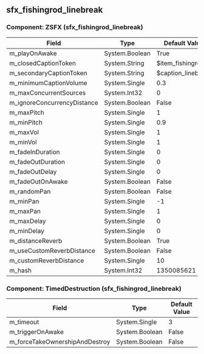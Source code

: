 ## sfx_fishingrod_linebreak

### Component: ZSFX (sfx_fishingrod_linebreak)

|Field|Type|Default Value|
|---|---|---|
|m_playOnAwake|System.Boolean|True|
|m_closedCaptionToken|System.String|$item_fishingrod|
|m_secondaryCaptionToken|System.String|$caption_linebreak|
|m_minimumCaptionVolume|System.Single|0.3|
|m_maxConcurrentSources|System.Int32|0|
|m_ignoreConcurrencyDistance|System.Boolean|False|
|m_maxPitch|System.Single|1|
|m_minPitch|System.Single|0.9|
|m_maxVol|System.Single|1|
|m_minVol|System.Single|1|
|m_fadeInDuration|System.Single|0|
|m_fadeOutDuration|System.Single|0|
|m_fadeOutDelay|System.Single|0|
|m_fadeOutOnAwake|System.Boolean|False|
|m_randomPan|System.Boolean|False|
|m_minPan|System.Single|-1|
|m_maxPan|System.Single|1|
|m_maxDelay|System.Single|0|
|m_minDelay|System.Single|0|
|m_distanceReverb|System.Boolean|True|
|m_useCustomReverbDistance|System.Boolean|False|
|m_customReverbDistance|System.Single|10|
|m_hash|System.Int32|1350085621|

### Component: TimedDestruction (sfx_fishingrod_linebreak)

|Field|Type|Default Value|
|---|---|---|
|m_timeout|System.Single|3|
|m_triggerOnAwake|System.Boolean|False|
|m_forceTakeOwnershipAndDestroy|System.Boolean|False|


